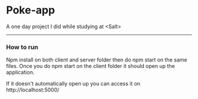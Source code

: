 # Poke-app

<p> A one day project I did while studying at &lt;Salt&gt; </p>

---
  
### How to run
  
  Npm install on both client and server folder
  then do npm start on the same files.
  Once you do npm start on the client folder it should open
  up the application.
  
  If it doesn't automatically open up you can access it on http://localhost:5000/
